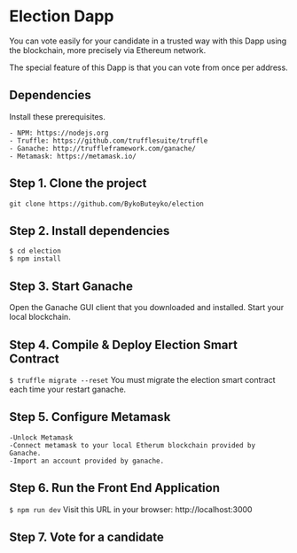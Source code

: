 # Election Dapp

You can vote easily for your candidate in a trusted way with this Dapp using the blockchain, more precisely via Ethereum network.

The special feature of this Dapp is that you can vote from once per address.


## Dependencies

Install these prerequisites.

    - NPM: https://nodejs.org
    - Truffle: https://github.com/trufflesuite/truffle
    - Ganache: http://truffleframework.com/ganache/
    - Metamask: https://metamask.io/

## Step 1. Clone the project

`git clone https://github.com/BykoButeyko/election`

## Step 2. Install dependencies

```
$ cd election
$ npm install
```

## Step 3. Start Ganache

Open the Ganache GUI client that you downloaded and installed. Start your local blockchain.

## Step 4. Compile & Deploy Election Smart Contract

`$ truffle migrate --reset`
You must migrate the election smart contract each time your restart ganache.

## Step 5. Configure Metamask

    -Unlock Metamask
    -Connect metamask to your local Etherum blockchain provided by Ganache.
    -Import an account provided by ganache.


## Step 6. Run the Front End Application

`$ npm run dev`
Visit this URL in your browser: http://localhost:3000

## Step 7. Vote for a candidate 
